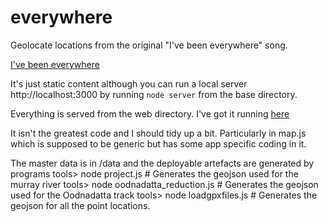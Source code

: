 # everywhere
Geolocate locations from the original "I've been everywhere" song. 

[I've been everywhere](https://en.wikipedia.org/wiki/I%27ve_Been_Everywhere)

It's just static content although you can run a local server http://localhost:3000 by running `node server` from the base directory.

Everything is served from the web directory. I've got it running [here](https://everywhere.geospeedster.com)

It isn't the greatest code and I should tidy up a bit. Particularly in map.js which is supposed to be generic but has some app specific coding in it.

The master data is in <project>/data and the deployable artefacts are generated by programs
tools> node project.js               # Generates the geojson used for the murray river
tools> node oodnadatta_reduction.js  # Generates the geojson used for the Oodnadatta track
tools> node loadgpxfiles.js          # Generates the geojson for all the point locations.
